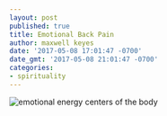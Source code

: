 ```yaml
---
layout: post
published: true
title: Emotional Back Pain
author: maxwell keyes
date: '2017-05-08 17:01:47 -0700'
date_gmt: '2017-05-08 21:01:47 -0700'
categories:
- spirituality
---
```


![emotional energy centers of the body](./emotional-energy-centers-of-the-body.jpg "emotional energy centers of the body")
